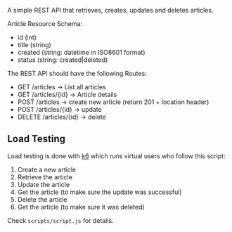 A simple REST API that retrieves, creates, updates and deletes articles.

Article Resource Schema:
- id (int)
- title (string)
- created (string: datetime in ISO8601 format)
- status (string: created|deleted)

The REST API should have the following Routes:

- GET /articles -> List all articles
- GET /articles/{id} -> Article details
- POST /articles -> create new article (return 201 + location header)
- POST /articles/{id} -> update
- DELETE /articles/{id} -> delete

Load Testing
------------

Load testing is done with [k6](https://github.com/loadimpact/k6) which runs
virtual users who follow this script:

1. Create a new article
2. Retrieve the article
3. Update the article
4. Get the article (to make sure the update was successful)
5. Delete the article
6. Get the article (to make sure it was deleted)

Check `scripts/script.js` for details.
